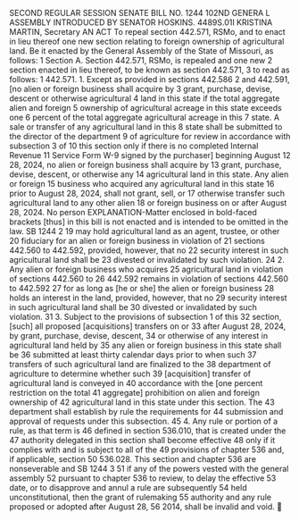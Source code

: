 SECOND REGULAR SESSION
SENATE BILL NO. 1244
102ND GENERA L ASSEMBLY
INTRODUCED BY SENATOR HOSKINS.
4489S.01I KRISTINA MARTIN, Secretary
AN ACT
To repeal section 442.571, RSMo, and to enact in lieu thereof one new section relating to foreign
ownership of agricultural land.
Be it enacted by the General Assembly of the State of Missouri, as follows:
1 Section A. Section 442.571, RSMo, is repealed and one new
2 section enacted in lieu thereof, to be known as section 442.571,
3 to read as follows:
1 442.571. 1. Except as provided in sections 442.586
2 and 442.591, [no alien or foreign business shall acquire by
3 grant, purchase, devise, descent or otherwise agricultural
4 land in this state if the total aggregate alien and foreign
5 ownership of agricultural acreage in this state exceeds one
6 percent of the total aggregate agricultural acreage in this
7 state. A sale or transfer of any agricultural land in this
8 state shall be submitted to the director of the department
9 of agriculture for review in accordance with subsection 3 of
10 this section only if there is no completed Internal Revenue
11 Service Form W-9 signed by the purchaser] beginning August
12 28, 2024, no alien or foreign business shall acquire by
13 grant, purchase, devise, descent, or otherwise any
14 agricultural land in this state. Any alien or foreign
15 business who acquired any agricultural land in this state
16 prior to August 28, 2024, shall not grant, sell, or
17 otherwise transfer such agricultural land to any other alien
18 or foreign business on or after August 28, 2024. No person
EXPLANATION-Matter enclosed in bold-faced brackets [thus] in this bill is not enacted
and is intended to be omitted in the law.
SB 1244 2
19 may hold agricultural land as an agent, trustee, or other
20 fiduciary for an alien or foreign business in violation of
21 sections 442.560 to 442.592, provided, however, that no
22 security interest in such agricultural land shall be
23 divested or invalidated by such violation.
24 2. Any alien or foreign business who acquires
25 agricultural land in violation of sections 442.560 to
26 442.592 remains in violation of sections 442.560 to 442.592
27 for as long as [he or she] the alien or foreign business
28 holds an interest in the land, provided, however, that no
29 security interest in such agricultural land shall be
30 divested or invalidated by such violation.
31 3. Subject to the provisions of subsection 1 of this
32 section, [such] all proposed [acquisitions] transfers on or
33 after August 28, 2024, by grant, purchase, devise, descent,
34 or otherwise of any interest in agricultural land held by
35 any alien or foreign business in this state shall be
36 submitted at least thirty calendar days prior to when such
37 transfers of such agricultural land are finalized to the
38 department of agriculture to determine whether such
39 [acquisition] transfer of agricultural land is conveyed in
40 accordance with the [one percent restriction on the total
41 aggregate] prohibition on alien and foreign ownership of
42 agricultural land in this state under this section. The
43 department shall establish by rule the requirements for
44 submission and approval of requests under this subsection.
45 4. Any rule or portion of a rule, as that term is
46 defined in section 536.010, that is created under the
47 authority delegated in this section shall become effective
48 only if it complies with and is subject to all of the
49 provisions of chapter 536 and, if applicable, section
50 536.028. This section and chapter 536 are nonseverable and
SB 1244 3
51 if any of the powers vested with the general assembly
52 pursuant to chapter 536 to review, to delay the effective
53 date, or to disapprove and annul a rule are subsequently
54 held unconstitutional, then the grant of rulemaking
55 authority and any rule proposed or adopted after August 28,
56 2014, shall be invalid and void.
